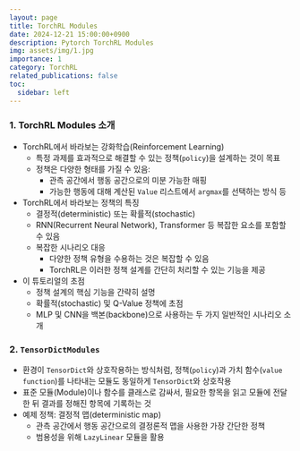 ```yaml
---
layout: page
title: TorchRL Modules
date: 2024-12-21 15:00:00+0900
description: Pytorch TorchRL Modules
img: assets/img/1.jpg
importance: 1
category: TorchRL
related_publications: false
toc:
  sidebar: left
---
```


### 1. TorchRL Modules 소개
- TorchRL에서 바라보는 강화학습(Reinforcement Learning)
	- 특정 과제를 효과적으로 해결할 수 있는 정책(`policy`)을 설계하는 것이 목표
	- 정책은 다양한 형태를 가질 수 있음:
	    - 관측 공간에서 행동 공간으로의 미분 가능한 매핑
	    - 가능한 행동에 대해 계산된 `Value` 리스트에서 `argmax`를 선택하는 방식 등
- TorchRL에서 바라보는 정책의 특징
	-	결정적(deterministic) 또는 확률적(stochastic)
	-	RNN(Recurrent Neural Network), Transformer 등 복잡한 요소를 포함할 수 있음
    - 	복잡한 시나리오 대응
	    -	다양한 정책 유형을 수용하는 것은 복잡할 수 있음
	    -	TorchRL은 이러한 정책 설계를 간단히 처리할 수 있는 기능을 제공
- 이 튜토리얼의 초점
	- 정책 설계의 핵심 기능을 간략히 설명
	- 확률적(stochastic) 및 Q-Value 정책에 초점
	- MLP 및 CNN을 백본(backbone)으로 사용하는 두 가지 일반적인 시나리오 소개

### 2. `TensorDictModules`
- 환경이 `TensorDict`와 상호작용하는 방식처럼, 정책(`policy`)과 가치 함수(`value function`)를 나타내는 모듈도 동일하게 `TensorDict`와 상호작용
- 표준 모듈(Module)이나 함수를 클래스로 감싸서, 필요한 항목을 읽고 모듈에 전달한 뒤 결과를 정해진 항목에 기록하는 것
- 예제 정책: 결정적 맵(deterministic map)
    - 관측 공간에서 행동 공간으로의 결정론적 맵을 사용한 가장 간단한 정책
	- 범용성을 위해 `LazyLinear` 모듈을 활용
